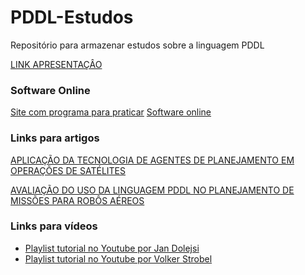 # PDDL-Estudos
Repositório para armazenar estudos sobre a linguagem PDDL

[LINK APRESENTAÇÂO](https://www.notion.so/PDDl-Planning-Domain-Language-6baef8a9bec74e579faaea44db3cebcd)

### Software Online
[Site com programa para praticar](http://planning.domains/)
[Software online](http://editor.planning.domains/#)

### Links para artigos
[APLICAÇÃO DA TECNOLOGIA DE AGENTES DE PLANEJAMENTO EM OPERAÇÕES DE SATÉLITES](http://mtc-m16.sid.inpe.br/col/sid.inpe.br/mtc-m16@80/2006/08.21.20.19/doc/Aplicao%20da%20Tecnologia%20de%20Agentes%20de%20Planejamento%20em%20Operaes%20de%20Satlites%20(Luciana).pdf)

[AVALIAÇÃO DO USO DA LINGUAGEM PDDL NO PLANEJAMENTO DE MISSÕES PARA ROBÔS AÉREOS](https://repositorio.ufmg.br/bitstream/1843/SLSS-895KCG/1/luizfernandoabrascantoni.pdf)

### Links para vídeos
- [Playlist tutorial no Youtube por Jan Dolejsi](https://www.youtube.com/playlist?list=PL1Q0jeuU6XppflOPFx1qQVuWbXTcjxevU)
- [Playlist tutorial no Youtube por Volker Strobel](https://www.youtube.com/playlist?list=PL3CZzLUZuiIMWEfJxy-G6OxYVzUrvjwuV)

